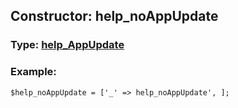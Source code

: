 ## Constructor: help\_noAppUpdate  



### Type: [help\_AppUpdate](../types/help\_AppUpdate.md)

### Example:


```
$help_noAppUpdate = ['_' => help_noAppUpdate', ];
```